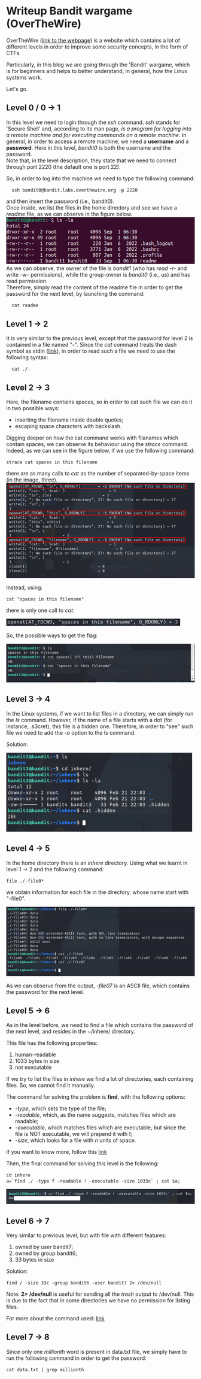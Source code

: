 # Writeup Bandit wargame (OverTheWire)

OverTheWire ([link to the webpage](https://overthewire.org/)) is a website which contains a lot of different levels in order to improve some 
security concepts, in the form of CTFs.

Particularly, in this blog we are going through the 'Bandit' wargame, which is for beginners and helps to better understand, in general, how the Linux systems work.

Let's go.

## Level 0 / 0 &rarr; 1
In this level we need to login through the *ssh* command. *ssh* stands for 'Secure Shell' and, according to its man page, *is a program for logging into a remote machine and for executing commands on a remote machine.*
In general, in order to access a remote machine, we need a **username** and a **password**. Here in this level, *bandit0* is both the username and the password.  
Note that, in the level description, they state that we need to connect through port 2220 (the default one is port 22).

So, in order to log into the machine we need to type the following command:  
```
  ssh bandit0@bandit.labs.overthewire.org -p 2220
```  
and then insert the password (i.e., bandit0).  
Once inside, we list the files in the home directory and see we have a *readme* file, as we can observe in the figure below. 
![ls files in home directory](/images/bandit0/ls.png?raw=true)  
As we can observe, the owner of the file is *bandit1* (who has *read* -r- and write -w- permissions), while the group-owner is *bandit0* (i.e., us) and has read permission.  
Therefore, simply read the content of the readme file in order to get the password for the next level, by launching the command:  
```
  cat readme
```


## Level 1 &rarr; 2
It is very similar to the previous level, except that the password for level 2 is contained in a file named "**-**". Since the *cat* command treats the dash symbol as stdin ([link](https://unix.stackexchange.com/questions/16357/usage-of-dash-in-place-of-a-filename)), in order to read such a file we need to use the following syntax:  
```
  cat ./-
```


## Level 2 &rarr; 3
Here, the filename contains spaces, so in order to cat such file we can do it in two possible ways:
* inserting the filename inside double quotes;  
* escaping space characters with backslash.

Digging deeper on how the cat command works with filanames which contain spaces, we can observe its behaviour using the *strace* command.
Indeed, as we can see in the figure below, if we use the following command:

```
strace cat spaces in this filename 
```

there are as many calls to *cat* as the number of separated-by-space items (in the image, three). 
![img3](/images/bandit0/img3.png?raw=true) 

Instead, using:

```
cat "spaces in this filename"
```

there is only one call to *cat*.

![img4](/images/bandit0/img4.png?raw=true)

So, the possible ways to get the flag:

![img2](/images/bandit0/img2.png?raw=true)


## Level 3 &rarr; 4
In the Linux systems, if we want to list files in a directory, we can simply run the *ls* command. However, if the name of a file starts with a dot (for instance, .s3cret), this file is a hidden one. Therefore, in order to "see" such file we need to add the *-a* option to the ls command.

Solution:

![img5](/images/bandit0/img5.png?raw=true)


## Level 4 &rarr; 5
In the home directory there is an *inhere* directory. Using what we learnt in level 1 &rarr; 2 and the following command:

```
file ./-file0*
```

we obtain information for each file in the directory, whose name start with "-file0".

![img6](/images/bandit0/img6.png?raw=true)

As we can observe from the output, *-file07* is an ASCII file, which contains the password for the next level.


## Level 5 &rarr; 6
As in the level before, we need to find a file which contains the password of the next level, and resides in the ~/inhere/ directory. 

This file has the following properties:
1) human-readable
2) 1033 bytes in size
3) not executable

If we try to list the files in *inhere* we find a lot of directories, each containing files. So, we cannot find it manually.

The command for solving the problem is **find**, with the following options:
* *-type*, which sets the type of the file;
* *-readable*, which, as the name suggests,  matches files which are readable;
* *-executable*, which matches files which are executable, but since the file is NOT executable, we will prepend it with **!**;
* *-size*, which looks for a file with *n* units of space.

If you want to know more, follow this [link](https://www.explainshell.com/explain?cmd=find+-type+f+-readable+%21+-executable+-size+1033c)

Then, the final command for solving this level is the following:

```
cd inhere
a=`find ./ -type f -readable ! -executable -size 1033c` ; cat $a;
```

![img7](/images/bandit0/img7.png)


## Level 6 &rarr; 7

Very similar to previous level, but with file with different features:
1) owned by user bandit7;
2) owned by group bandit6;
3) 33 bytes in size

Solution:

```
find / -size 33c -group bandit6 -user bandit7 2> /dev/null
```

Note: **2> /dev/null** is useful for sending all the *trash* output to /dev/null. This is due to the fact that in some directories we have no permission for listing files.

For more about the command used: [link](https://www.explainshell.com/explain?cmd=find++-size+33c+-group+bandit6+-user+bandit7)


## Level 7 &rarr; 8
Since only one *millionth* word is present in data.txt file, we simply have to run the following command in order to get the password:

```
cat data.txt | grep millionth
```
